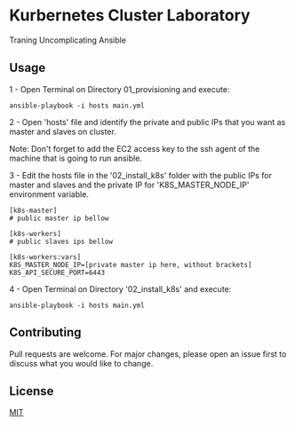 # Kurbernetes Cluster Laboratory

Traning Uncomplicating Ansible

## Usage

1 - Open Terminal on Directory 01_provisioning and execute:
```
ansible-playbook -i hosts main.yml
```

2 - Open 'hosts' file and identify the private and public IPs that you want as master and slaves on cluster.

Note: Don't forget to add the EC2 access key to the ssh agent of the machine that is going to run ansible.

3 - Edit the hosts file in the '02_install_k8s' folder with the public IPs for master and slaves and the private IP for 'K8S_MASTER_NODE_IP' environment variable.

```
[k8s-master]
# public master ip bellow

[k8s-workers]
# public slaves ips bellow

[k8s-workers:vars]
K8S_MASTER_NODE_IP=[private master ip here, without brackets] 
K8S_API_SECURE_PORT=6443
```

4 - Open Terminal on Directory '02_install_k8s' and execute:
```
ansible-playbook -i hosts main.yml
```


## Contributing
Pull requests are welcome. For major changes, please open an issue first to discuss what you would like to change.


## License
[MIT](https://choosealicense.com/licenses/mit/)
